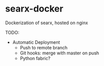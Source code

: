 # searx-docker
Dockerization of searx, hosted on nginx

TODO:
- Automatic Deployment
    - Push to remote branch
    - Git hooks: merge with master on push
    - Python fabric?
